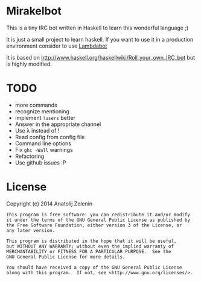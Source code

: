# Mirakelbot

This is a tiny IRC bot written in Haskell to learn this wonderful language ;)

It is just a small project to learn haskell. If you want to use it in a production environment consider to use [Lambdabot](http://www.haskell.org/haskellwiki/Lambdabot)

It is based on http://www.haskell.org/haskellwiki/Roll_your_own_IRC_bot but is highly modified.

# TODO

* more commands
* recognize mentioning
* implement `!users` better
* Answer in the appropriate channel
* Use λ instead of !
* Read config from config file
* Command line options
* Fix `ghc -Wall` warnings
* Refactoring
* Use github issues :P

# License

Copyright (c) 2014 Anatolij Zelenin


    This program is free software: you can redistribute it and/or modify
    it under the terms of the GNU General Public License as published by
    the Free Software Foundation, either version 3 of the License, or
    any later version.

    This program is distributed in the hope that it will be useful,
    but WITHOUT ANY WARRANTY; without even the implied warranty of
    MERCHANTABILITY or FITNESS FOR A PARTICULAR PURPOSE.  See the
    GNU General Public License for more details.

    You should have received a copy of the GNU General Public License
    along with this program.  If not, see <http://www.gnu.org/licenses/>.

